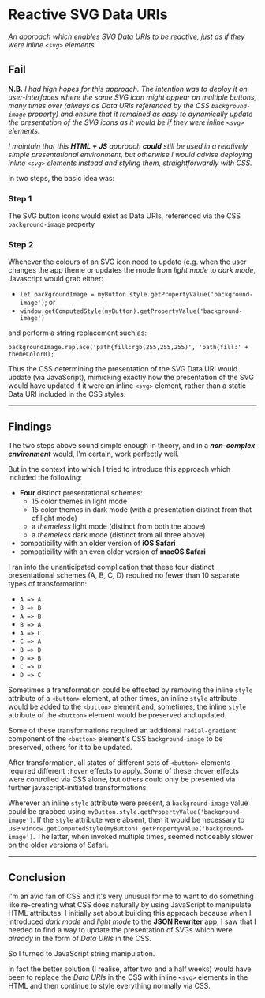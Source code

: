 # Reactive SVG Data URIs
*An approach which enables SVG Data URIs to be reactive, just as if they were inline `<svg>` elements*

## Fail

**N.B.** *I had high hopes for this approach. The intention was to deploy it on user-interfaces where the same SVG icon might appear on multiple buttons, many times over (always as Data URIs referenced by the CSS `background-image` property) and ensure that it remained as easy to dynamically update the presentation of the SVG icons as it would be if they were inline `<svg>` elements.*

*I maintain that this **HTML + JS** approach **could** still be used in a relatively simple presentational environment, but otherwise I would advise deploying inline `<svg>` elements instead and styling them, straightforwardly with CSS.*

In two steps, the basic idea was:

### Step 1
The SVG button icons would exist as Data URIs, referenced via the CSS `background-image` property

### Step 2
Whenever the colours of an SVG icon need to update (e.g. when the user changes the app theme or updates the mode from *light mode* to *dark mode*, Javascript would grab either:

  - `let backgroundImage = myButton.style.getPropertyValue('background-image')`; or
  - `window.getComputedStyle(myButton).getPropertyValue('background-image')`

and perform a string replacement such as: 

    backgroundImage.replace('path{fill:rgb(255,255,255)', 'path{fill:' + themeColor0);
    
Thus the CSS determining the presentation of the SVG Data URI would update (via JavaScript), mimicking exactly how the presentation of the SVG would have updated if it were an inline `<svg>` element, rather than a static Data URI included in the CSS styles.

_____

## Findings

The two steps above sound simple enough in theory, and in a ***non-complex environment*** would, I'm certain, work perfectly well.

But in the context into which I tried to introduce this approach which included the following:

 - **Four** distinct presentational schemes:
   - 15 color themes in light mode
   - 15 color themes in dark mode (with a presentation distinct from that of light mode)
   - a *themeless* light mode (distinct from both the above)
   - a *themeless* dark mode (distinct from all three above)
 - compatibility with an older version of **iOS Safari**
 - compatibility with an even older version of **macOS Safari**

I ran into the unanticipated complication that these four distinct  presentational schemes (A, B, C, D) required no fewer than 10 separate types of transformation:

 - `A => A`
 - `B => B`
 - `A => B`
 - `B => A`
 - `A => C`
 - `C => A`
 - `B => D`
 - `D => B`
 - `C => D`
 - `D => C`

Sometimes a transformation could be effected by removing the inline `style` attribute of a `<button>` element, at other times, an inline `style` attribute would be added to the `<button>` element and, sometimes, the inline `style` attribute of the `<button>` element would be preserved and updated.

Some of these transformations required an additional `radial-gradient` component of the `<button>` element's CSS `background-image` to be preserved, others for it to be updated.

After transformation, all states of different sets of `<button>` elements required different `:hover` effects to apply. Some of these `:hover` effects were controlled via CSS alone, but others could only be presented via further javascript-initiated transformations.

Wherever an inline `style` attribute were present, a `background-image` value could be grabbed using `myButton.style.getPropertyValue('background-image')`. If the `style` attribute were absent, then it would be necessary to use `window.getComputedStyle(myButton).getPropertyValue('background-image')`. The latter, when invoked multiple times, seemed noticeably slower on the older versions of Safari.

_____

## Conclusion
I'm an avid fan of CSS and it's very unusual for me to want to do something like re-creating what CSS does naturally by using JavaScript to manipulate HTML attributes. I initially set about building this approach because when I introduced *dark mode* and *light mode* to the **JSON Rewriter** app, I saw that I needed to find a way to update the presentation of SVGs which were *already* in the form of *Data URIs* in the CSS.

So I turned to JavaScript string manipulation.

In fact the better solution (I realise, after two and a half weeks) would have been to replace the *Data URIs* in the CSS with inline `<svg>` elements in the HTML and then continue to style everything normally via CSS.




